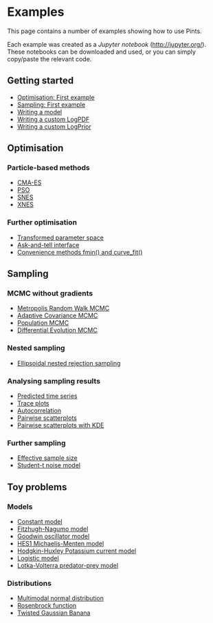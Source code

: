 # Examples

This page contains a number of examples showing how to use Pints.

Each example was created as a _Jupyter notebook_ (http://jupyter.org/).
These notebooks can be downloaded and used, or you can simply copy/paste the
relevant code.

## Getting started
- [Optimisation: First example](./optimisation-first-example.ipynb)
- [Sampling: First example](./sampling-first-example.ipynb)
- [Writing a model](./writing-a-model.ipynb)
- [Writing a custom LogPDF](./writing-a-logpdf.ipynb)
- [Writing a custom LogPrior](./writing-a-prior.ipynb)

## Optimisation

### Particle-based methods
- [CMA-ES](./optimisation-cmaes.ipynb)
- [PSO](./optimisation-pso.ipynb)
- [SNES](./optimisation-snes.ipynb)
- [XNES](./optimisation-xnes.ipynb)

### Further optimisation

- [Transformed parameter space](./optimisation-transformed-parameters.ipynb)
- [Ask-and-tell interface](./optimisation-ask-and-tell.ipynb)
- [Convenience methods fmin() and curve\_fit()](./optimisation-convenience.ipynb)

## Sampling

### MCMC without gradients
- [Metropolis Random Walk MCMC](./sampling-metropolis-mcmc.ipynb)
- [Adaptive Covariance MCMC](./sampling-adaptive-covariance-mcmc.ipynb)
- [Population MCMC](./sampling-population-mcmc.ipynb)
- [Differential Evolution MCMC](./sampling-differential-evolution-mcmc.ipynb)

### Nested sampling
- [Ellipsoidal nested rejection sampling](./sampling-ellipsoidal-nested-rejection-sampling.ipynb)

### Analysing sampling results
- [Predicted time series](./plot-mcmc-predicted-time-series.ipynb)
- [Trace plots](./plot-mcmc-trace-plots.ipynb)
- [Autocorrelation](./plot-mcmc-autocorrelation.ipynb)
- [Pairwise scatterplots](./plot-mcmc-pairwise-scatterplots.ipynb)
- [Pairwise scatterplots with KDE](./plot-mcmc-pairwise-kde-plots.ipynb)

### Further sampling

- [Effective sample size](./sampling-effective-sample-size.ipynb)
- [Student-t noise model](./sampling-student-t-sampling-error.ipynb)

## Toy problems

### Models

- [Constant model](./toy-model-constant.ipynb)
- [Fitzhugh-Nagumo model](./toy-model-fitzhugh-nagumo.ipynb)
- [Goodwin oscillator model](./toy-model-goodwin-oscillator.ipynb)
- [HES1 Michaelis-Menten model](./toy-model-hes1-michaelis-menten.ipynb)
- [Hodgkin-Huxley Potassium current model](./toy-model-hodgkin-huxley-ik.ipynb)
- [Logistic model](./toy-model-logistic.ipynb)
- [Lotka-Volterra predator-prey model](./toy-model-lotka-volterra.ipynb)

### Distributions

- [Multimodal normal distribution](./toy-distribution-multimodal-normal.ipynb)
- [Rosenbrock function](./toy-distribution-rosenbrock.ipynb)
- [Twisted Gaussian Banana](./toy-distribution-twisted-gaussian.ipynb)

